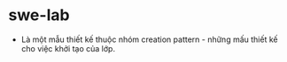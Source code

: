 # swe-lab
- Là một mẫu thiết kế thuộc nhóm creation pattern - những mấu thiết kế cho việc khởi tạo của lớp.